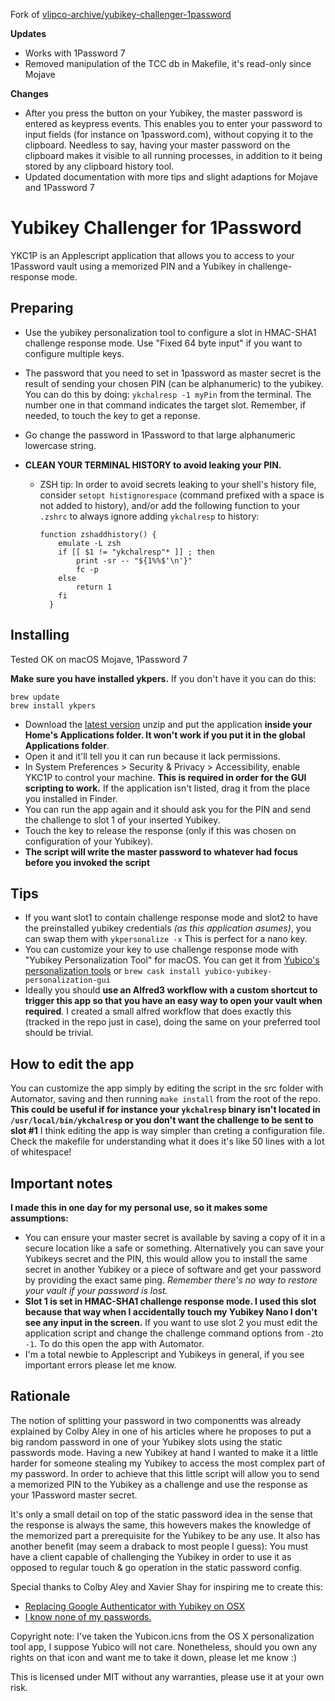 Fork of [vlipco-archive/yubikey-challenger-1password](https://github.com/vlipco-archive/yubikey-challenger-1password)

**Updates**

* Works with 1Password 7
* Removed manipulation of the TCC db in Makefile, it's read-only since Mojave

**Changes**

* After you press the button on your Yubikey, the master password is entered as keypress events. This enables you to enter your password to input fields (for instance on 1password.com), without copying it to the clipboard. Needless to say, having your master password on the clipboard makes it visible to all running processes, in addition to it being stored by any clipboard history tool.
* Updated documentation with more tips and slight adaptions for Mojave and 1Password 7

Yubikey Challenger for 1Password
================================

YKC1P is an Applescript application that allows you to access to your 1Password vault using a memorized PIN and a Yubikey in challenge-response mode.

## Preparing

* Use the yubikey personalization tool to configure a slot in HMAC-SHA1 challenge response mode. Use "Fixed 64 byte input" if you want to configure multiple keys.

* The password that you need to set in 1password as master secret is the result of sending your chosen PIN (can be alphanumeric) to the yubikey. You can do this by doing: `ykchalresp -1 myPin` from the terminal. The number one in that command indicates the target slot. Remember, if needed, to touch the key to get a reponse.

* Go change the password in 1Password to that large alphanumeric lowercase string.

* __CLEAN YOUR TERMINAL HISTORY to avoid leaking your PIN.__

  * ZSH tip: In order to avoid secrets leaking to your shell's history file, consider `setopt histignorespace` (command prefixed with a space is not added to history), and/or add the following function to your `.zshrc` to always ignore adding `ykchalresp` to history:

    ```
    function zshaddhistory() {
        emulate -L zsh
        if [[ $1 != "ykchalresp"* ]] ; then
            print -sr -- "${1%%$'\n'}"
            fc -p
        else
            return 1
        fi
      }
    ```


## Installing

Tested OK on macOS Mojave, 1Password 7

__Make sure you have installed ykpers.__ If you don't have it you can do this:

```
brew update
brew install ykpers
```

* Download the [latest version]() unzip and put the application __inside your Home's Applications folder. It won't work if you put it in the global Applications folder__.
* Open it and it'll tell you it can run because it lack permissions.
* In System Preferences > Security & Privacy > Accessibility, enable YKC1P to control your machine. __This is required in order for the GUI scripting to work.__ If the application isn't listed, drag it from the place you installed in Finder.
* You can run the app again and it should ask you for the PIN and send the challenge to slot 1 of your inserted Yubikey.
* Touch the key to release the response (only if this was chosen on configuration of your Yubikey).
* __The script will write the master password to whatever had focus before you invoked the script__

## Tips

* If you want slot1 to contain challenge response mode and slot2 to have the preinstalled yubikey credentials _(as this application asumes)_, you can swap them with `ykpersonalize -x` This is perfect for a nano key.
* You can customize your key to use challenge response mode with "Yubikey Personalization Tool" for macOS. You can get it from [Yubico's personalization tools](http://www.yubico.com/products/services-software/personalization-tools/use/) or `brew cask install yubico-yubikey-personalization-gui`
* Ideally you should __use an Alfred3 workflow with a custom shortcut to trigger this app so that you have an easy way to open your vault when required__. I created a small alfred workflow that does exactly this (tracked in the repo just in case), doing the same on your preferred tool should be trivial.

## How to edit the app

You can customize the app simply by editing the script in the src folder with Automator, saving and then running `make install` from the root of the repo. __This could be useful if for instance your `ykchalresp` binary isn't located in `/usr/local/bin/ykchalresp` or you don't want the challenge to be sent to slot #1__ I think editing the app is way simpler than creting a configuration file. Check the makefile for understanding what it does it's like 50 lines with a lot of whitespace!

## Important notes

__I made this in one day for my personal use, so it makes some assumptions:__

* You can ensure your master secret is available by saving a copy of it in a secure location like a safe or something. Alternatively you can save your Yubikeys secret and the PIN, this would allow you to install the same secret in another Yubikey or a piece of software and get your password by providing the exact same ping. _Remember there's no way to restore your vault if your password is lost._
* __Slot 1 is set in HMAC-SHA1 challenge response mode. I used this slot because that way when I accidentally touch my Yubikey Nano I don't see any input in the screen.__ If you want to use slot 2 you must edit the application script and change the challenge command options from `-2`to `-1`. To do this open the app with Automator.
* I'm a total newbie to Applescript and Yubikeys in general, if you see important errors please let me know.


## Rationale

The notion of splitting your password in two componentts was already explained by Colby Aley in one of his articles where he proposes to put a big random password in one of your Yubikey slots using the static passwords mode. Having a new Yubikey at hand I wanted to make it a little harder for someone stealing my Yubikey to access the most complex part of my password. In order to achieve that this little script will allow you to send a memorized PIN to the Yubikey as a challenge and use the response as your 1Password master secret.

It's only a small detail on top of the static password idea in the sense that the response is always the same, this howevers makes the knowledge of the memorized part a prerequisite for the Yubikey to be any use. It also has another benefit (may seem a draback to most people I guess): You must have a client capable of challenging the Yubikey in order to use it as opposed to regular touch & go operation in the static password config.

Special thanks to Colby Aley and Xavier Shay for inspiring me to create this:

* [Replacing Google Authenticator with Yubikey on OSX](http://corner.squareup.com/2013/05/replacing-google-authenticator-with-yubikey-on-osx.html)
* [I know none of my passwords.](http://aley.me/passwords)

Copyright note: I've taken the Yubicon.icns from the OS X personalization tool app, I suppose Yubico will not care. Nonetheless, should you own any rights on that icon and want me to take it down, please let me know :)

This is licensed under MIT without any warranties, please use it at your own risk.
